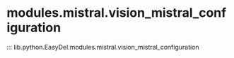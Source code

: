 # modules.mistral.vision_mistral_configuration
::: lib.python.EasyDel.modules.mistral.vision_mistral_configuration